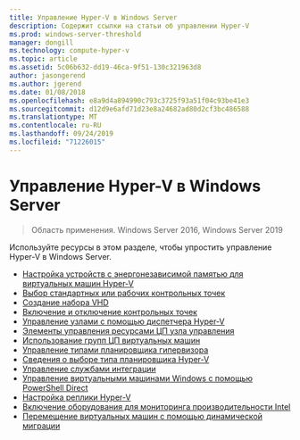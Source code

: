 ```yaml
---
title: Управление Hyper-V в Windows Server
description: Содержит ссылки на статьи об управлении Hyper-V
ms.prod: windows-server-threshold
manager: dongill
ms.technology: compute-hyper-v
ms.topic: article
ms.assetid: 5c06b632-dd19-46ca-9f51-130c321963d8
author: jasongerend
ms.author: jgerend
ms.date: 01/08/2018
ms.openlocfilehash: e8a9d4a894990c793c3725f93a51f04c93be41e3
ms.sourcegitcommit: d12d9e6afd71d23e8a24682ad80d2cf3bc486588
ms.translationtype: MT
ms.contentlocale: ru-RU
ms.lasthandoff: 09/24/2019
ms.locfileid: "71226015"
---
```

# <a name="manage-hyper-v-on-windows-server"></a>Управление Hyper-V в Windows Server

>Область применения. Windows Server 2016, Windows Server 2019

Используйте ресурсы в этом разделе, чтобы упростить управление Hyper-V в Windows Server.

- [Настройка устройств с энергонезависимой памятью для виртуальных машин Hyper-V](persistent-memory-cmdlets.md)
- [Выбор стандартных или рабочих контрольных точек](Choose-between-standard-or-production-checkpoints-in-Hyper-V.md)
- [Создание набора VHD](Create-VHDSet-file.md)
- [Включение и отключение контрольных точек](Enable-or-disable-checkpoints-in-Hyper-V.md)
- [Управление узлами с помощью диспетчера Hyper-V](Remotely-manage-Hyper-V-hosts.md)
- [Элементы управления ресурсами ЦП узла управления](manage-hyper-v-minroot-2016.md)
- [Использование групп ЦП виртуальных машин](manage-hyper-v-cpugroups.md)
- [Управление типами планировщика гипервизора](manage-hyper-v-scheduler-types.md)
- [Сведения о выборе типа планировщика Hyper-V](about-hyper-v-scheduler-type-selection.md)
- [Управление службами интеграции](Manage-Hyper-V-integration-services.md)
- [Управление виртуальными машинами Windows с помощью PowerShell Direct](Manage-Windows-virtual-machines-with-powershell-direct.md)
- [Настройка реплики Hyper-V](Set-up-Hyper-V-Replica.md) 
- [Включение оборудования для мониторинга производительности Intel](Performance-Monitoring-Hardware.md)
- [Перемещение виртуальных машин с помощью динамической миграции](Live-migration-overview.md)
